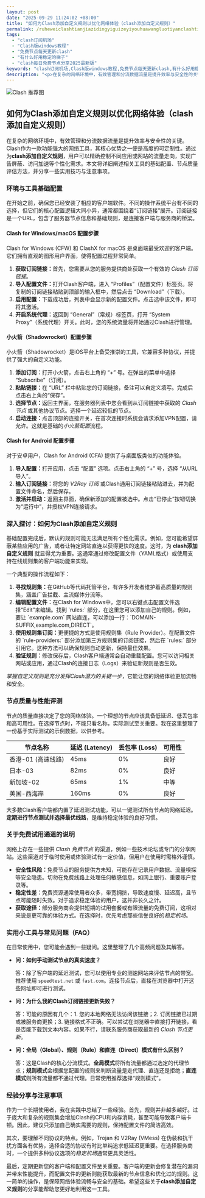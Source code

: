 ```yaml
---
layout: post
date: "2025-09-29 11:24:02 +08:00"
title: "如何为Clash添加自定义规则以优化网络体验（clash添加自定义规则）"
permalink: /ruheweiclashtianjiazidingyiguizeyiyouhuawangluotiyanclashtianjiazidingyiguize/
tags:
  - "clash订阅机场"
  - "Clash版windows教程"
  - "免费节点每天更新clash"
  - "有什么好用稳定的梯子"
  - "clash每日免费节点分享2025最新版"
keywords: "clash订阅机场,Clash版windows教程,免费节点每天更新clash,有什么好用稳定的梯子,clash每日免费节点分享2025最新版"
description: "<p>在复杂的网络环境中，有效管理和分流数据流量是提升效率与安全性的关键。Clash作为一款功能强大的网络工具，其核心优势之一便是高度的可定制性。通过为<strong>clash添加自定义规则</strong>，用户可以精确控制不同应用或网站的流量走向，实现广告屏蔽、访问加速等个性化需求。本文将详细阐述相关工具的基础配置、节点质量评估方法，并分享一些实用技巧与注意事项。</p>"
---
```


![Clash 推荐图](https://clashjd.github.io/assets/img/免费机场节点推荐.png)

## 如何为Clash添加自定义规则以优化网络体验（clash添加自定义规则）

<p>在复杂的网络环境中，有效管理和分流数据流量是提升效率与安全性的关键。Clash作为一款功能强大的网络工具，其核心优势之一便是高度的可定制性。通过为<strong>clash添加自定义规则</strong>，用户可以精确控制不同应用或网站的流量走向，实现广告屏蔽、访问加速等个性化需求。本文将详细阐述相关工具的基础配置、节点质量评估方法，并分享一些实用技巧与注意事项。</p>

<h3>环境与工具基础配置</h3>
<p>在开始之前，确保您已经安装了相应的客户端软件。不同的操作系统平台有不同的选择，但它们的核心配置逻辑大同小异，通常都围绕着“订阅链接”展开。订阅链接是一个URL，包含了服务器节点信息和基础规则，是连接客户端与服务商的桥梁。</p>

<h4>Clash for Windows/macOS 配置步骤</h4>
<p>Clash for Windows (CFW) 和 ClashX for macOS 是桌面端最受欢迎的客户端。它们拥有直观的图形用户界面，使得配置过程非常简单。</p>
<ol>
    <li><strong>获取订阅链接：</strong>首先，您需要从您的服务提供商处获取一个有效的 <em>Clash 订阅链接</em>。</li>
    <li><strong>导入配置文件：</strong>打开Clash客户端，进入 “Profiles”（配置文件）标签页。将复制的订阅链接粘贴到顶部的输入框中，然后点击 “Download”（下载）。</li>
    <li><strong>启用配置：</strong>下载成功后，列表中会显示新的配置文件。点击选中该文件，即可将其激活。</li>
    <li><strong>开启系统代理：</strong>返回到 “General”（常规）标签页，打开 “System Proxy”（系统代理）开关。此时，您的系统流量将开始通过Clash进行管理。</li>
</ol>

<h4>小火箭（Shadowrocket）配置步骤</h4>
<p>小火箭（Shadowrocket）是iOS平台上备受推崇的工具，它兼容多种协议，并提供了强大的自定义功能。</p>
<ol>
    <li><strong>添加订阅：</strong>打开小火箭，点击右上角的 “+” 号。在弹出的菜单中选择 “Subscribe”（订阅）。</li>
    <li><strong>粘贴链接：</strong>在 “URL” 栏中粘贴您的订阅链接，备注可以自定义填写。完成后点击右上角的“保存”。</li>
    <li><strong>选择节点：</strong>返回主界面，在服务器列表中您会看到从订阅链接中获取的 <em>Clash 节点</em> 或其他协议节点。选择一个延迟较低的节点。</li>
    <li><strong>启动连接：</strong>点击顶部的连接开关，在首次连接时系统会请求添加VPN配置，请允许。这就是基础的<em>小火箭配置</em>流程。</li>
</ol>

<h4>Clash for Android 配置步骤</h4>
<p>对于安卓用户，Clash for Android (CFA) 提供了与桌面版类似的功能体验。</p>
<ol>
    <li><strong>导入配置：</strong>打开应用，点击 “配置” 选项。点击右上角的 “+” 号，选择 “从URL导入”。</li>
    <li><strong>输入订阅链接：</strong>将您的 <em>V2Ray 订阅</em> 或Clash通用订阅链接粘贴进去，并为配置文件命名，然后保存。</li>
    <li><strong>激活并启动：</strong>返回主界面，确保新添加的配置被选中。点击“已停止”按钮切换为“运行中”，并授权VPN连接请求。</li>
</ol>

<h3>深入探讨：如何为Clash添加自定义规则</h3>
<p>基础配置完成后，默认的规则可能无法满足所有个性化需求。例如，您可能希望屏蔽某些应用的广告，或者让特定网站直连以获得更快的速度。这时，为 <strong>clash添加自定义规则</strong> 就显得尤为重要。这通常通过修改配置文件（YAML格式）或使用支持在线规则集的客户端功能来实现。</p>
<p>一个典型的操作流程如下：</p>
<ol>
    <li><strong>寻找规则集：</strong>在GitHub等代码托管平台，有许多开发者维护着高质量的规则集，涵盖广告拦截、主流媒体分流等。</li>
    <li><strong>编辑配置文件：</strong>在Clash for Windows中，您可以右键点击配置文件选择“Edit”来编辑。找到 `rules:` 部分，在这里您可以添加自己的规则。例如，要让 `example.com` 网站直连，可以添加一行：`DOMAIN-SUFFIX,example.com,DIRECT`。</li>
    <li><strong>使用规则集订阅：</strong>更便捷的方式是使用规则集（Rule Provider）。在配置文件的 `rule-providers:` 部分添加第三方规则集的订阅链接，然后在 `rules:` 部分引用它。这种方法可以确保规则自动更新，保持最佳效果。</li>
    <li><strong>验证规则：</strong>修改保存后，Clash客户端通常会自动重载配置。您可以访问相关网站或应用，通过Clash的连接日志（Logs）来验证新规则是否生效。</li>
</ol>
<p><em>掌握自定义规则是充分发挥Clash潜力的关键一步</em>，它能让您的网络体验更加流畅和安全。</p>

<h3>节点质量与性能评测</h3>
<p>节点的质量直接决定了您的网络体验。一个理想的节点应该具备低延迟、低丢包率和高可用性。在选择节点时，不能只看名称，实际测试至关重要。我在这里整理了一份基于实际测试的示例数据，以供参考。</p>
<table>
    <thead>
        <tr>
            <th>节点名称</th>
            <th>延迟 (Latency)</th>
            <th>丢包率 (Loss)</th>
            <th>可用性</th>
        </tr>
    </thead>
    <tbody>
        <tr>
            <td>香港-01 (高速线路)</td>
            <td>45ms</td>
            <td>0%</td>
            <td>良好</td>
        </tr>
        <tr>
            <td>日本-03</td>
            <td>82ms</td>
            <td>0%</td>
            <td>良好</td>
        </tr>
        <tr>
            <td>新加坡-02</td>
            <td>65ms</td>
            <td>1%</td>
            <td>中等</td>
        </tr>
        <tr>
            <td>美国-西海岸</td>
            <td>160ms</td>
            <td>0%</td>
            <td>良好</td>
        </tr>
    </tbody>
</table>
<p>大多数Clash客户端都内置了延迟测试功能，可以一键测试所有节点的网络延迟。<strong>定期进行节点测试并选择最优线路</strong>，是维持稳定体验的良好习惯。</p>

<h3>关于免费试用通道的说明</h3>
<p>网络上存在一些提供 <em>Clash 免费节点</em> 的渠道，例如一些技术论坛或专门的分享网站。这些渠道对于临时使用或体验测试有一定价值，但用户在使用时需格外谨慎。</p>
<ul>
    <li><strong>安全性风险：</strong>免费节点的服务提供方未知，可能存在记录用户数据、流量嗅探等安全隐患。切勿在免费线路上处理任何敏感信息，如网上银行、重要账户登录等。</li>
    <li><strong>稳定性差：</strong>免费资源通常使用者众多，带宽拥挤，导致速度慢、延迟高，且节点可能随时失效。对于追求稳定体验的用户，这并非长久之计。</li>
    <li><strong>获取途径：</strong>部分服务商会提供短期的试用套餐或有限流量的免费订阅，这相对来说是更可靠的体验方式。在选择时，优先考虑那些信誉良好的<em>稳定机场</em>。</li>
</ul>

<h3>实用小工具与常见问题（FAQ）</h3>
<p>在日常使用中，您可能会遇到一些疑问。这里整理了几个高频问题及其解答。</p>
<ul>
    <li>
        <strong>问：如何手动测试节点的真实速度？</strong>
        <p>答：除了客户端的延迟测试，您可以使用专业的测速网站来评估节点的带宽。推荐使用 <code>speedtest.net</code> 或 <code>fast.com</code>。连接节点后，直接在浏览器中打开这些网址即可进行测试。</p>
    </li>
    <li>
        <strong>问：为什么我的Clash订阅链接更新失败？</strong>
        <p>答：可能的原因有几个：1. 您的本地网络无法访问该链接；2. 订阅链接已过期或被服务商更换；3. 链接格式不正确。可以尝试在浏览器中直接打开链接，看是否能下载到文本内容。如果不行，请联系服务商获取最新的 <em>Clash 节点更新</em>。</p>
    </li>
    <li>
        <strong>问：全局（Global）、规则（Rule）和直连（Direct）模式有什么区别？</strong>
        <p>答：这是Clash的核心分流模式。<strong>全局模式</strong>将所有流量都通过选定的代理节点；<strong>规则模式</strong>会根据您配置的规则来判断流量是走代理、直连还是拒绝；<strong>直连模式</strong>则所有流量都不通过代理。日常使用推荐选择“规则模式”。</p>
    </li>
</ul>

<h3>经验分享与注意事项</h3>
<p>作为一个长期使用者，我在实践中总结了一些经验。首先，规则并非越多越好。过于庞大和复杂的规则集会增加Clash的CPU和内存消耗，甚至可能导致客户端卡顿。因此，建议只添加自己确实需要的规则，保持配置文件的简洁高效。</p>
<p>其次，要理解不同协议的特点。例如，Trojan 和 V2Ray (VMess) 在伪装和抗干扰方面各有优势，选择合适的协议有时比单纯追求低延迟更重要。在选择服务商时，一个提供多种协议选项的<em>稳定机场</em>通常更具灵活性。</p>
<p>最后，定期更新您的客户端和配置文件至关重要。客户端的更新会修复潜在的漏洞并带来性能提升，而配置文件的更新则能获取最新的节点信息和优化过的规则。这一简单的操作，是保障网络体验流畅与安全的基础。希望这些关于<strong>clash添加自定义规则</strong>的分享能帮助您更好地利用这一工具。</p>